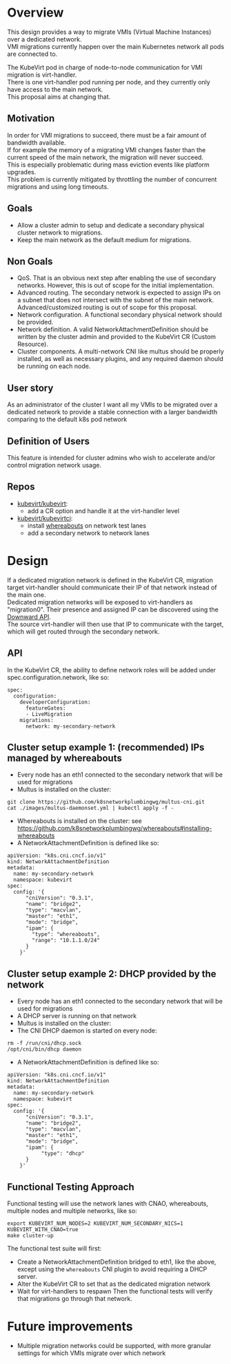 # Overview
This design provides a way to migrate VMIs (Virtual Machine Instances) over a dedicated network.  
VMI migrations currently happen over the main Kubernetes network all pods are connected to.

The KubeVirt pod in charge of node-to-node communication for VMI migration is virt-handler.  
There is one virt-handler pod running per node, and they currently only have access to the main network.  
This proposal aims at changing that.

## Motivation
In order for VMI migrations to succeed, there must be a fair amount of bandwidth available.  
If for example the memory of a migrating VMI changes faster than the current speed of the main network, the migration will never succeed.  
This is especially problematic during mass eviction events like platform upgrades.  
This problem is currently mitigated by throttling the number of concurrent migrations and using long timeouts.

## Goals
- Allow a cluster admin to setup and dedicate a secondary physical cluster network to migrations.
- Keep the main network as the default medium for migrations.

## Non Goals
- QoS. That is an obvious next step after enabling the use of secondary networks. However, this is out of scope for the initial implementation.
- Advanced routing. The secondary network is expected to assign IPs on a subnet that does not intersect with the subnet of the main network. Advanced/customized routing is out of scope for this proposal.
- Network configuration. A functional secondary physical network should be provided.
- Network definition. A valid NetworkAttachmentDefinition should be written by the cluster admin and provided to the KubeVirt CR (Custom Resource).
- Cluster components. A multi-network CNI like multus should be properly installed, as well as necessary plugins, and any required daemon should be running on each node.

## User story
As an administrator of the cluster I want all my VMIs to be migrated over a dedicated network to provide a stable connection with a larger bandwidth comparing to the default k8s pod network

## Definition of Users
This feature is intended for cluster admins who wish to accelerate and/or control migration network usage.

## Repos
- [kubevirt/kubevirt](https://github.com/kubevirt/kubevirt):
  - add a CR option and handle it at the virt-handler level
- [kubevirt/kubevirtci](https://github.com/kubevirt/kubevirtci):
  - install [whereabouts](https://github.com/k8snetworkplumbingwg/whereabouts) on network test lanes
  - add a secondary network to network lanes

# Design
If a dedicated migration network is defined in the KubeVirt CR, migration target virt-handler should communicate their IP of that network instead of the main one.   
Dedicated migration networks will be exposed to virt-handlers as "migration0". Their presence and assigned IP can be discovered using the [Downward API](https://kubernetes.io/docs/tasks/inject-data-application/downward-api-volume-expose-pod-information/#the-downward-api).  
The source virt-handler will then use that IP to communicate with the target, which will get routed through the secondary network.

## API
In the KubeVirt CR, the ability to define network roles will be added under spec.configuration.network, like so:
```
spec:
  configuration:
    developerConfiguration:
      featureGates:
      - LiveMigration
    migrations:
      network: my-secondary-network
```

## Cluster setup example 1: (recommended) IPs managed by whereabouts
- Every node has an eth1 connected to the secondary network that will be used for migrations
- Multus is installed on the cluster:
```
git clone https://github.com/k8snetworkplumbingwg/multus-cni.git
cat ./images/multus-daemonset.yml | kubectl apply -f -
```
- Whereabouts is installed on the cluster: see https://github.com/k8snetworkplumbingwg/whereabouts#installing-whereabouts
- A NetworkAttachmentDefinition is defined like so:
```
apiVersion: "k8s.cni.cncf.io/v1"
kind: NetworkAttachmentDefinition
metadata:
  name: my-secondary-network
  namespace: kubevirt
spec:
  config: '{
      "cniVersion": "0.3.1",
      "name": "bridge2",
      "type": "macvlan",
      "master": "eth1",
      "mode": "bridge",
      "ipam": {
        "type": "whereabouts",
        "range": "10.1.1.0/24"
      }
    }'
```

## Cluster setup example 2: DHCP provided by the network
- Every node has an eth1 connected to the secondary network that will be used for migrations
- A DHCP server is running on that network
- Multus is installed on the cluster:
- The CNI DHCP daemon is started on every node:
```
rm -f /run/cni/dhcp.sock
/opt/cni/bin/dhcp daemon
```
- A NetworkAttachmentDefinition is defined like so:
```
apiVersion: "k8s.cni.cncf.io/v1"
kind: NetworkAttachmentDefinition
metadata:
  name: my-secondary-network
  namespace: kubevirt
spec:
  config: '{
      "cniVersion": "0.3.1",
      "name": "bridge2",
      "type": "macvlan",
      "master": "eth1",
      "mode": "bridge",
      "ipam": {
           "type": "dhcp"
      }
    }'
```

## Functional Testing Approach
Functional testing will use the network lanes with CNAO, whereabouts, multiple nodes and multiple networks, like so:
```
export KUBEVIRT_NUM_NODES=2 KUBEVIRT_NUM_SECONDARY_NICS=1 KUBEVIRT_WITH_CNAO=true
make cluster-up
```
The functional test suite will first:
- Create a NetworkAttachmentDefinition bridged to eth1, like the above, except using the `whereabouts` CNI plugin to avoid requiring a DHCP server.
- Alter the KubeVirt CR to set that as the dedicated migration network
- Wait for virt-handlers to respawn
Then the functional tests will verify that migrations go through that network.

# Future improvements
- Multiple migration networks could be supported, with more granular settings for which VMIs migrate over which network
